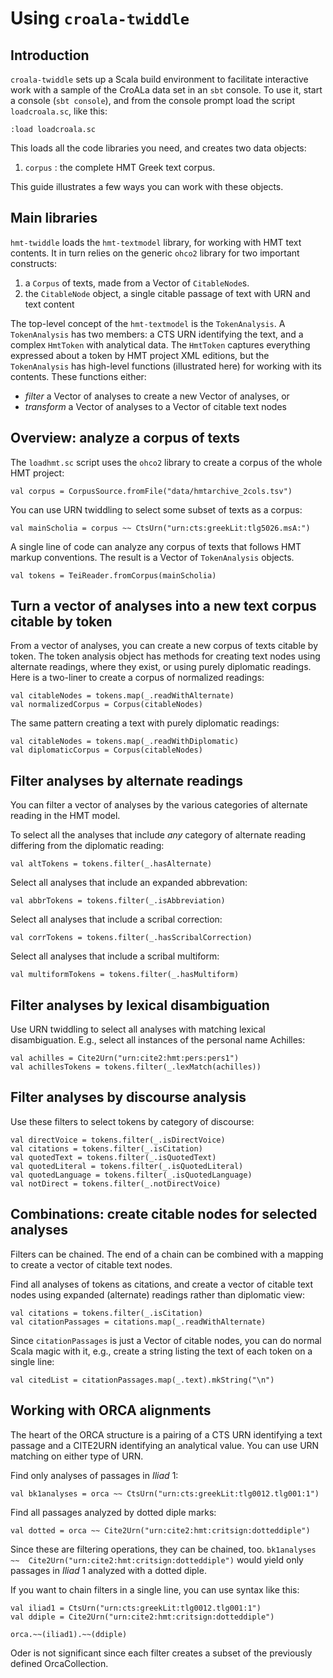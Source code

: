 # Using `croala-twiddle`

## Introduction

`croala-twiddle` sets up a Scala build environment to facilitate interactive work with a sample of the CroALa data set in an `sbt` console.  To use it, start a console (`sbt console`), and from the console prompt load the script `loadcroala.sc`, like this:

    :load loadcroala.sc

This loads all the code libraries you need, and creates two data objects:

1. `corpus` : the complete HMT Greek text corpus.


This guide illustrates a few ways you can work with these objects.

## Main libraries

`hmt-twiddle` loads the `hmt-textmodel` library, for working with HMT text contents.  It in turn relies on the generic `ohco2` library for two important  constructs:

1. a `Corpus` of texts, made from a Vector of `CitableNode`s.
2. the `CitableNode` object, a single citable passage of text with URN and text content


The top-level concept of the `hmt-textmodel` is the `TokenAnalysis`.  A `TokenAnalysis` has two members: a CTS URN identifying the text, and a complex `HmtToken` with analytical data. The `HmtToken` captures everything expressed about a token by HMT project XML editions, but the `TokenAnalysis`  has high-level functions (illustrated here) for working with its contents.  These functions either:

- *filter* a Vector of analyses to create a new Vector of analyses, or
- *transform* a Vector of analyses to a Vector of citable text nodes



## Overview: analyze a corpus of texts


The `loadhmt.sc` script uses the `ohco2` library to create a corpus of the whole HMT project:

    val corpus = CorpusSource.fromFile("data/hmtarchive_2cols.tsv")

You can use URN twiddling to select some subset of texts as a corpus:

    val mainScholia = corpus ~~ CtsUrn("urn:cts:greekLit:tlg5026.msA:")

A single line of code can analyze any corpus of texts that follows HMT markup conventions. The result is a Vector of `TokenAnalysis` objects.

    val tokens = TeiReader.fromCorpus(mainScholia)

## Turn a vector of analyses into a new text corpus citable by token

From a vector of analyses, you can create a new corpus of texts citable by token.  The token analysis object has methods for creating text nodes using alternate readings, where they exist, or using purely diplomatic readings.  Here is a two-liner to create a corpus of normalized readings:

    val citableNodes = tokens.map(_.readWithAlternate)
    val normalizedCorpus = Corpus(citableNodes)

The same pattern creating a text with purely diplomatic readings:

    val citableNodes = tokens.map(_.readWithDiplomatic)
    val diplomaticCorpus = Corpus(citableNodes)

## Filter analyses by alternate readings
You can filter a vector of analyses by the various categories of alternate reading in the HMT model.

To select all the analyses that include *any* category of alternate reading differing from the diplomatic reading:

    val altTokens = tokens.filter(_.hasAlternate)

Select all analyses that include an expanded abbrevation:

    val abbrTokens = tokens.filter(_.isAbbreviation)

Select all analyses that include a scribal correction:

    val corrTokens = tokens.filter(_.hasScribalCorrection)

Select all analyses that include a scribal multiform:

    val multiformTokens = tokens.filter(_.hasMultiform)


## Filter analyses by lexical disambiguation

Use URN twiddling to select all analyses with matching lexical disambiguation.  E.g., select all instances of the personal name Achilles:

    val achilles = Cite2Urn("urn:cite2:hmt:pers:pers1")
    val achillesTokens = tokens.filter(_.lexMatch(achilles))



## Filter analyses by discourse analysis

Use these filters to select tokens by category of discourse:

    val directVoice = tokens.filter(_.isDirectVoice)
    val citations = tokens.filter(_.isCitation)
    val quotedText = tokens.filter(_.isQuotedText)
    val quotedLiteral = tokens.filter(_.isQuotedLiteral)
    val quotedLanguage = tokens.filter(_.isQuotedLanguage)
    val notDirect = tokens.filter(_.notDirectVoice)

## Combinations: create citable nodes for selected analyses

Filters can be chained.  The end of a chain can be combined with a mapping to create a vector of citable text nodes.

Find all analyses of tokens as citations, and create a vector of citable text nodes using expanded (alternate) readings rather than diplomatic view:

    val citations = tokens.filter(_.isCitation)
    val citationPassages = citations.map(_.readWithAlternate)

Since `citationPassages` is just a Vector of citable nodes, you can do normal Scala magic with it, e.g., create a string listing the text of each token on a single line:

    val citedList = citationPassages.map(_.text).mkString("\n")


## Working with ORCA alignments

The heart of the ORCA structure is a pairing of a CTS URN identifying a text passage and a CITE2URN identifying an analytical value.  You can use URN matching on either type of URN.

Find only analyses of passages in *Iliad* 1:

    val bk1analyses = orca ~~ CtsUrn("urn:cts:greekLit:tlg0012.tlg001:1")

Find all passages analyzed by dotted diple marks:

    val dotted = orca ~~ Cite2Urn("urn:cite2:hmt:critsign:dotteddiple")

Since these are filtering operations, they can be chained, too.  `bk1analyses ~~  Cite2Urn("urn:cite2:hmt:critsign:dotteddiple")` would yield only passages in *Iliad* 1 analyzed with a dotted diple.

If you want to chain filters in a single line, you can use syntax like this:


    val iliad1 = CtsUrn("urn:cts:greekLit:tlg0012.tlg001:1")
    val ddiple = Cite2Urn("urn:cite2:hmt:critsign:dotteddiple")

    orca.~~(iliad1).~~(ddiple)


Oder is not significant since each filter creates a subset of the previously defined OrcaCollection.    
